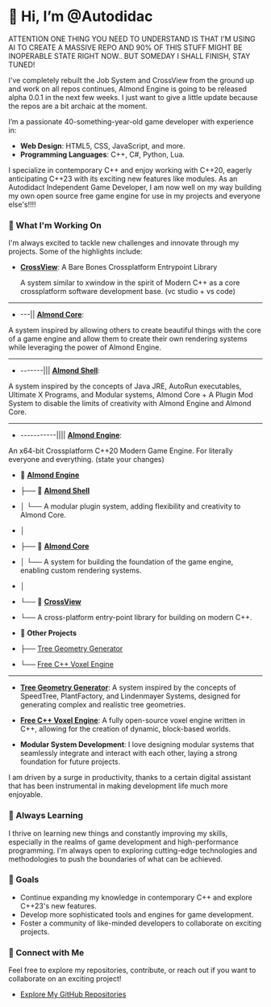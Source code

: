 # 👋 Hi, I’m @Autodidac

ATTENTION ONE THING YOU NEED TO UNDERSTAND IS THAT I'M USING AI TO CREATE A MASSIVE REPO AND 90% OF THIS STUFF MIGHT BE INOPERABLE STATE RIGHT NOW.. BUT SOMEDAY I SHALL FINISH, STAY TUNED!

I've completely rebuilt the Job System and CrossView from the ground up and work on all repos continues, Almond Engine is going to be released alpha 0.0.1 in the next few weeks.
I just want to give a little update because the repos are a bit archaic at the moment.

I’m a passionate 40-something-year-old game developer with experience in:

- **Web Design**: HTML5, CSS, JavaScript, and more.
- **Programming Languages**: C++, C#, Python, Lua.

I specialize in contemporary C++ and enjoy working with C++20, eagerly anticipating C++23 with its exciting new features like modules. As an Autodidact Independent Game Developer, I am now well on my way building my own open source free game engine for use in my projects and everyone else's!!!!

### 🚀 What I'm Working On

I'm always excited to tackle new challenges and innovate through my projects. Some of the highlights include:

- **[CrossView](https://github.com/Autodidac/CrossView)**: A Bare Bones Crossplatform Entrypoint Library
  
  A system similar to xwindow in the spirit of Modern C++ as a core crossplatform software development base. (vc studio + vs code)


---
- ---|| **[Almond Core](https://github.com/Autodidac/AlmondCore)**:

 A system inspired by allowing others to create beautiful things with the core of a game engine and allow them to create their own rendering systems while leveraging the power of Almond Engine.
 

---

- -------|||  **[Almond Shell](https://github.com/Autodidac/AlmondShell)**:
                    
A system inspired by the concepts of Java JRE, AutoRun executables, Ultimate X Programs, and Modular systems, Almond Core + A Plugin Mod System to disable the limits of creativity with Almond Engine and Almond Core.
                     

---

- -----------|||| **[Almond Engine](https://github.com/Autodidac/AlmondEngine)**:

 An x64-bit Crossplatform C++20 Modern Game Engine. For literally everyone and everything. (state your changes)



- 📂 **[Almond Engine](https://github.com/Autodidac/AlmondEngine)**
- ├── 📂 **[Almond Shell](https://github.com/Autodidac/AlmondShell)** 
- │   └── A modular plugin system, adding flexibility and creativity to Almond Core.
- │
- ├── 📂 **[Almond Core](https://github.com/Autodidac/AlmondCore)** 
- │   └── A system for building the foundation of the game engine, enabling custom rendering systems.
- │
- └── 📂 **[CrossView](https://github.com/Autodidac/CrossView)**
-    └── A cross-platform entry-point library for building on modern C++.

- 📂 **Other Projects**
- ├── [Tree Geometry Generator](https://github.com/Autodidac/WickedTwoOLSystem)
- └── [Free C++ Voxel Engine](https://github.com/Autodidac/CppVoxelEngine)

----------------

- **[Tree Geometry Generator](https://github.com/Autodidac/WickedTwoOLSystem)**: A system inspired by the concepts of SpeedTree, PlantFactory, and Lindenmayer Systems, designed for generating complex and realistic tree geometries.

- **[Free C++ Voxel Engine](https://github.com/Autodidac/CppVoxelEngine)**: A fully open-source voxel engine written in C++, allowing for the creation of dynamic, block-based worlds.

- **Modular System Development**: I love designing modular systems that seamlessly integrate and interact with each other, laying a strong foundation for future projects.

I am driven by a surge in productivity, thanks to a certain digital assistant that has been instrumental in making development life much more enjoyable.

### 🌱 Always Learning

I thrive on learning new things and constantly improving my skills, especially in the realms of game development and high-performance programming. I'm always open to exploring cutting-edge technologies and methodologies to push the boundaries of what can be achieved.

### 🎯 Goals

- Continue expanding my knowledge in contemporary C++ and explore C++23's new features.
- Develop more sophisticated tools and engines for game development.
- Foster a community of like-minded developers to collaborate on exciting projects.

### 🔗 Connect with Me

Feel free to explore my repositories, contribute, or reach out if you want to collaborate on an exciting project!

- [Explore My GitHub Repositories](https://github.com/Autodidac?tab=repositories)

<!---
Autodidac/Autodidac is a ✨ special ✨ repository because its `README.md` (this file) appears on your GitHub profile.
You can click the Preview link to take a look at your changes.
--->
